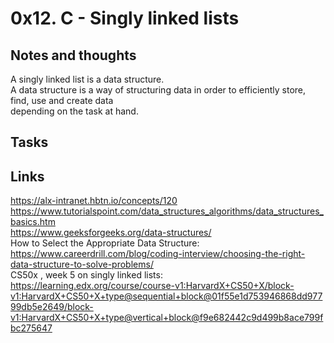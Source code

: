 # 0x12. C - Singly linked lists
## Notes and thoughts
A singly linked list is a data structure.  
A data structure is a way of structuring data in order to efficiently store, find, use and create data  
depending on the task at hand.  

## Tasks

## Links
https://alx-intranet.hbtn.io/concepts/120  
https://www.tutorialspoint.com/data_structures_algorithms/data_structures_basics.htm  
https://www.geeksforgeeks.org/data-structures/  
How to Select the Appropriate Data Structure:  
https://www.careerdrill.com/blog/coding-interview/choosing-the-right-data-structure-to-solve-problems/  
CS50x , week 5 on singly linked lists:  
https://learning.edx.org/course/course-v1:HarvardX+CS50+X/block-v1:HarvardX+CS50+X+type@sequential+block@01f55e1d753946868dd97799db5e2649/block-v1:HarvardX+CS50+X+type@vertical+block@f9e682442c9d499b8ace799fbc275647  
